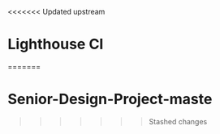 <<<<<<< Updated upstream
# Lighthouse CI
=======
# Senior-Design-Project-maste
 
>>>>>>> Stashed changes

